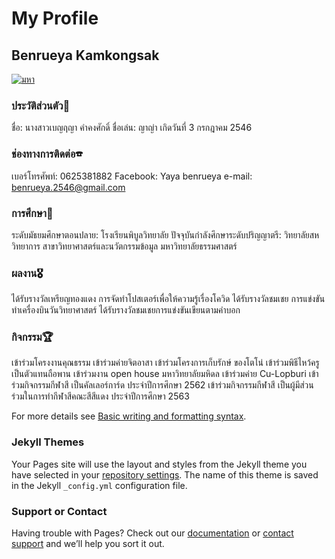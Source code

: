 # My Profile
## Benrueya Kamkongsak

[![มหา](https://user-images.githubusercontent.com/94453652/143547382-6607fc23-9d0d-4200-a995-7eee63655db2.jpg)](src)

### ประวัติส่วนตัว📝
ชื่อ: นางสาวเบญฤญา คำคงศักดิ์
ชื่อเล่น: ญาญ่า
เกิดวันที่ 3 กรกฎาคม 2546

### ช่องทางการติดต่อ☎
เบอร์โทรศัพท์: 0625381882
Facebook: Yaya benrueya
e-mail: benrueya.2546@gmail.com

### การศึกษา📖
ระดับมัธยมศึกษาตอนปลาย: โรงเรียนพิบูลวิทยาลัย
ปัจจุบันกำลังศึกษาระดับปริญญาตรี: วิทยาลัยสหวิทยาการ สาขาวิทยาศาสตร์และนวัตกรรมข้อมูล มหาวิทยาลัยธรรมศาสตร์

### ผลงาน🎖
ได้รับรางวัลเหรียญทองแดง การจัดทำโปสเตอร์เพื่อให้ความรู้เรื่องโควิด
ได้รับรางวัลชมเชย การแข่งขันทำเครื่องบินวันวิทยาศาสตร์
ได้รับรางวัลชมเชยการแข่งขันเขียนตามคำบอก

### กิจกรรม🏆
เข้าร่วมโครงงานคุณธรรม
เข้าร่วมค่ายจิตอาสา
เข้าร่วมโครงการเก็บรักษ์ ของโตโน่
เข้าร่วมพิธีไหว้ครู เป็นตัวแทนถือพาน
เข้าร่วมงาน open house มหาวิทยาลัยมหิดล
เข้าร่วมค่าย Cu-Lopburi
เข้าร่วมกิจกรรมกีฬาสี เป็นคัลเลอร์การ์ด ประจำปีการศึกษา 2562
เข้าร่วมกิจกรรมกีฬาสี เป็นผู้มีส่วนร่วมในการทำกีฬาสีคณะสีสีแดง ประจำปีการศึกษา 2563


For more details see [Basic writing and formatting syntax](https://docs.github.com/en/github/writing-on-github/getting-started-with-writing-and-formatting-on-github/basic-writing-and-formatting-syntax).

### Jekyll Themes

Your Pages site will use the layout and styles from the Jekyll theme you have selected in your [repository settings](https://github.com/benrueya/tu107cv/settings/pages). The name of this theme is saved in the Jekyll `_config.yml` configuration file.

### Support or Contact

Having trouble with Pages? Check out our [documentation](https://docs.github.com/categories/github-pages-basics/) or [contact support](https://support.github.com/contact) and we’ll help you sort it out.
